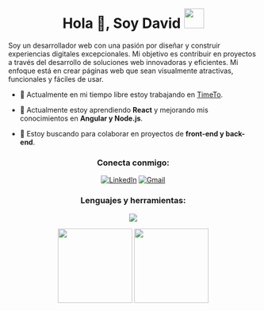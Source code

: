 


<h1 align="center">Hola 👋, Soy David <img height="40" src="https://emoji.gg/assets/emoji/7333-parrotdance.gif"></h1>
Soy un desarrollador web con una pasión por diseñar y construir experiencias digitales excepcionales. Mi objetivo es contribuir en proyectos a través del desarrollo de soluciones web innovadoras y eficientes. Mi enfoque está en crear páginas web que sean visualmente atractivas, funcionales y fáciles de usar.

- 🔭 Actualmente en mi tiempo libre estoy trabajando en [TimeTo](https://github.com/davitru60/TimeTo/tree/Projects).

- 🌱 Actualmente estoy aprendiendo **React** y mejorando mis conocimientos en **Angular y Node.js**.

- 👯 Estoy buscando para colaborar en proyectos de **front-end y back-end**.


<h3 align="center">Conecta conmigo:</h3>
<div align="center">

[![LinkedIn](https://img.shields.io/badge/LinkedIn-0077B5?style=for-the-badge&logo=linkedin&logoColor=white)](https://www.linkedin.com/in/david-trujillo-carrero)
[![Gmail](https://img.shields.io/badge/Gmail-D14836?style=for-the-badge&logo=gmail&logoColor=white)](mailto:davitru60@gmail.com)


  
</div>

<h3 align="center">Lenguajes y herramientas:</h3>

<p align="center">
  <a href="https://skillicons.dev">
    <img src="https://skillicons.dev/icons?i=angular,tailwind,bootstrap,nodejs,laravel,figma" />
  </a>
</p>

<p align= "center">
  <img height= "150" src="https://github-readme-stats.vercel.app/api?username=davitru60&theme=react&show_icons=true&include_all_commits=true" />
  <img height= "150" src="https://github-readme-stats.vercel.app/api/top-langs/?username=davitru60&theme=react&layout=compact" />
</p>
